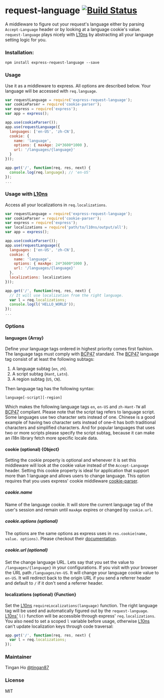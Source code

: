 request-language [![Build Status](https://travis-ci.org/tinganho/express-request-language.png)](https://travis-ci.org/tinganho/express-request-language)
========================
A middleware to figure out your request's language either by parsing `Accept-Language` header or by looking at a language cookie's value. `request-language` plays nicely with [L10ns][] by abstracting all your language setting logic for you.

### Installation:

```
npm install express-request-language --save
```

### Usage
Use it as a middleware to express. All options are described below. Your language will be accessed with `req.language`.

```javascript
var requestLanguage = require('express-request-language');
var cookieParser = require('cookie-parser');
var express = require('express');
var app = express();

app.use(cookieParser());
app.use(requestLanguage({
  languages: ['en-US', 'zh-CN'],
  cookie: {
    name: 'language',
    options: { maxAge: 24*3600*1000 },
    url: '/languages/{language}'
  }
}));

app.get('/', function(req, res, next) {
  console.log(req.language); // 'en-US'
});
...
```

### Usage with [L10ns](http://l10ns.org)
Access all your localizations in `req.localizations`.
```javascript
var requestLanguage = require('express-request-language');
var cookieParser = require('cookie-parser');
var express = require('express');
var localizations = require('path/to/l10ns/output/all');
var app = express();

app.use(cookieParser());
app.use(requestLanguage({
  languages: ['en-US', 'zh-CN'],
  cookie: {
    name: 'language',
    options: { maxAge: 24*3600*1000 },
    url: '/languages/{language}'
  },
  localizations: localizations
}));

app.get('/', function(req, res, next) {
  // It will use localization from the right language.
  var l = req.localizations;
  console.log(l('HELLO_WORLD'));
});
...
```

### Options

#### languages \{Array\}
Define your language tags ordered in highest priority comes first fashion. The language tags must comply with [BCP47][] standard. The [BCP47][] language tag consist of at least the following subtags:

1. A language subtag (`en`, `zh`).
3. A script subtag (`Hant`, `Latn`).
2. A region subtag (`US`, `CN`).

Then language tag has the following syntax:

```
language[-script][-region]
```

Which makes the following language tags `en`, `en-US` and `zh-Hant-TW` all [BCP47][] compliant. Please note that the script tag refers to language script. Some languages use two character sets instead of one. Chinese is a good example of having two character sets instead of one–it has both traditional characters and simplified characters. And for popular languages that uses two or more scripts please specify the script subtag, because it can make an i18n library fetch more specific locale data.

#### cookie (optional) \{Object\}
Setting the cookie property is optional and whenever it is set this middleware will look at the cookie value instead of the `Accept-Language` header. Setting this cookie property is ideal for application that support more than 1 language and allows users to change language. This option requires that you uses express' cookie middleware [cookie-parser](https://github.com/expressjs/cookie-parser).

##### cookie.name
Name of the language cookie. It will store the current language tag of the user's session and remain until `maxAge` expires or changed by `cookie.url`.

##### cookie.options (optional)
The options are the same options as express uses in `res.cookie(name, value. options)`. Please checkout their [documentation](http://expressjs.com/4x/api.html#res.cookie).

##### cookie.url (optional)
Set the change language URL. Lets say that you set the value to `/languages/{language}` in your configurations. If you visit with your browser the URL path `/languages/en-US`. It will change your language cookie value to `en-US`. It will redirect back to the origin URL if you send a referrer header and default to `/` if it don't send a referrer header.

#### localizations (optional) {Function}
Set the [L10ns][] `requireLocalizations(language)` function. The right language tag will be used and automatically figured out by the `request-language`. [L10ns'][L10ns] `l()` function will be accessible through express' `req.localizations`. You also need to set a scoped `l` variable before usage, otherwise [L10ns][] can't update localization keys through code traversal:

```javascript
app.get('/', function(req, res, next) {
  var l = req.localizations;
});
```
### Maintainer

Tingan Ho [@tingan87][]

### License
MIT

[L10ns]: http://l10ns.org
[BCP47]: https://tools.ietf.org/html/bcp47
[@tingan87]: https://twitter.com/tingan87
